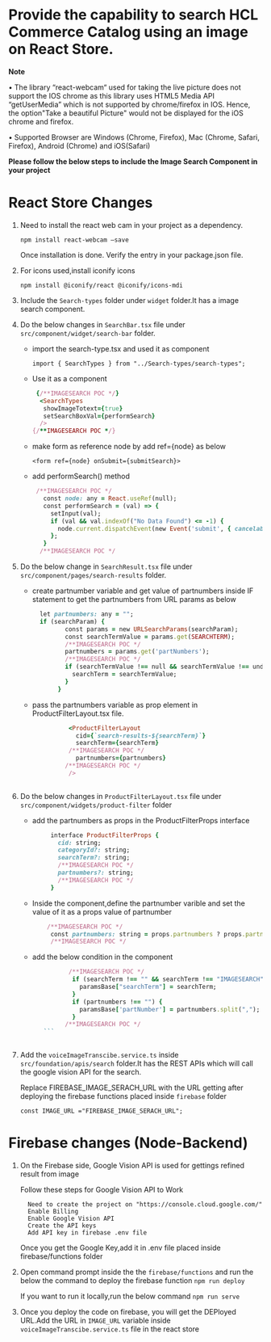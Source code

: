 
# Provide the capability to search HCL Commerce Catalog using an image on React Store. 

**Note**

•	The library “react-webcam“ used for taking the live picture does not support the IOS chrome as this library uses HTML5 Media API “getUserMedia” which is not supported by chrome/firefox in IOS. Hence, the option"Take a beautiful Picture" would not be displayed for the iOS chrome and firefox.

•	Supported Browser are Windows (Chrome, Firefox), Mac (Chrome, Safari, Firefox), Android (Chrome) and iOS(Safari)


**Please follow the below steps to include the Image Search Component in your project**

# React Store Changes

1. Need to install the react web cam in your project as a dependency.

     `npm install react-webcam –save`
     
    Once installation is done. Verify the entry in your package.json file.
    
2. For icons used,install iconify icons

      `npm install @iconify/react @iconify/icons-mdi`

3. Include the `Search-types` folder under `widget` folder.It has a image search component.

4. Do the below changes in `SearchBar.tsx` file under `src/component/widget/search-bar` folder.
    
    - import the search-type.tsx and used it as component
     
       `import { SearchTypes } from "../Search-types/search-types";`
       
     - Use it as a component 
       ```ruby
        {/**IMAGESEARCH POC */}
         <SearchTypes
          showImageTotext={true}
          setSearchBoxVal={performSearch}
         />
       {/**IMAGESEARCH POC */}

       ```
     - make form as reference node by add ref={node} as below
     
        `<form ref={node} onSubmit={submitSearch}>`
      
     -  add performSearch() method
     
         ```ruby
          /**IMAGESEARCH POC */
            const node: any = React.useRef(null);
            const performSearch = (val) => {
              setInput(val);
              if (val && val.indexOf("No Data Found") <= -1) {
                node.current.dispatchEvent(new Event('submit', { cancelable: true }))
              };
            }
           /**IMAGESEARCH POC */

         ```
       
 5. Do the below change in `SearchResult.tsx` file under `src/component/pages/search-results` folder.
 
     - create partnumber variable and get value of partnumbers inside IF statement to get the partnumbers from URL params as below 
         ```ruby
           let partnumbers: any = "";    
           if (searchParam) {
                  const params = new URLSearchParams(searchParam);
                  const searchTermValue = params.get(SEARCHTERM);
                  /**IMAGESEARCH POC */
                  partnumbers = params.get('partNumbers');
                  /**IMAGESEARCH POC */
                  if (searchTermValue !== null && searchTermValue !== undefined) {
                    searchTerm = searchTermValue;
                  }
                }
        ```
           
    -  pass the partnumbers variable as prop element in ProductFilterLayout.tsx file.
          ```ruby
                    <ProductFilterLayout
                      cid={`search-results-${searchTerm}`}
                      searchTerm={searchTerm}
                    /**IMAGESEARCH POC */
                      partnumbers={partnumbers}
                   /**IMAGESEARCH POC */
                    />   
            
          ```

6. Do the below changes in `ProductFilterLayout.tsx` file under `src/component/widgets/product-filter` folder

      - add the partnumbers as props in the ProductFilterProps interface
           ```ruby
                interface ProductFilterProps {
                  cid: string;
                  categoryId?: string;
                  searchTerm?: string;
                  /**IMAGESEARCH POC */
                  partnumbers?: string;
                  /**IMAGESEARCH POC */
                }
           ```
      - Inside the component,define the partnumber varible and set the value of it as a props value of partnumber
      
           ```ruby
               /**IMAGESEARCH POC */
                const partnumbers: string = props.partnumbers ? props.partnumbers : "";
                /**IMAGESEARCH POC */
           ```
         
      - add the below condition in the component
           ```ruby
                     /**IMAGESEARCH POC */
                      if (searchTerm !== "" && searchTerm !== "IMAGESEARCH") {
                        paramsBase["searchTerm"] = searchTerm;
                      }
                      if (partnumbers !== "") {
                        paramsBase['partNumber'] = partnumbers.split(",");
                      }
                    /**IMAGESEARCH POC */
              ```
              
 7. Add the `voiceImageTranscibe.service.ts` inside   `src/foundation/apis/search` folder.It has the REST APIs which will call the google vision API for the search.
    
      Replace FIREBASE_IMAGE_SERACH_URL with the URL getting after deploying the firebase functions placed inside `firebase` folder 
       
       `const IMAGE_URL ="FIREBASE_IMAGE_SERACH_URL";`
       
       
       
 # Firebase changes (Node-Backend)
 
 1. On the Firebase side, Google Vision API is used for gettings refined result from image

     Follow these steps for Google Vision API to Work
      ```
        Need to create the project on "https://console.cloud.google.com/"
        Enable Billing
        Enable Google Vision API
        Create the API keys
        Add API key in firebase .env file
      ```
    Once you get the Google Key,add it in .env file placed inside firebase/functions folder
 
 2. Open command prompt inside the the `firebase/functions` and run the below the command to deploy the firebase function
      `npm run deploy`
      
      If you want to run it locally,run the below command
        `npm run serve`
        
 3. Once you deploy the code on firebase, you will get the DEPloyed URL.Add the URL in `IMAGE_URL` variable inside `voiceImageTranscibe.service.ts` file in the react store   
 
          

